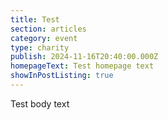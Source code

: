 ```yaml
---
title: Test
section: articles
category: event
type: charity
publish: 2024-11-16T20:40:00.000Z
homepageText: Test homepage text
showInPostListing: true
---
```

Test body text

